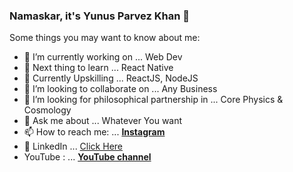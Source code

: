 ### Namaskar, it's Yunus Parvez Khan 👋

Some things you may want to know about me:

- 🔭 I’m currently working on ... Web Dev
- 🌱 Next thing to learn ... React Native
- 💪 Currently Upskilling ... ReactJS, NodeJS
- 👯 I’m looking to collaborate on ... Any Business
- 🤔 I’m looking for philosophical partnership in ... Core Physics & Cosmology
- 💬 Ask me about ... Whatever You want 
- 📫 How to reach me: ... <a href="https://instagram.com/yunusparvezkhan/"><b>Instagram</b></a>
- 🔗 LinkedIn ... <a href="https://www.linkedin.com/in/yunus-parvez-khan-a05099158/" >Click Here</a>
- 	 YouTube : ... <a href="https://youtube.com/yunusparvezkhan/"><b>YouTube channel</b></a>  



